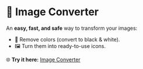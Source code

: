 # 🎨 Image Converter

An **easy, fast, and safe** way to transform your images:  
- 🔲 Remove colors (convert to black & white).  
- 🖼️ Turn them into ready-to-use icons.  

🌐 **Try it here:** [Image Converter](https://stefanomazzuka.github.io/Image_Converter/)
